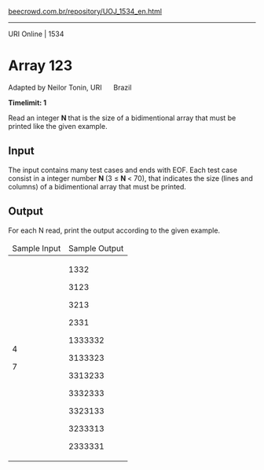 <p><a href="https://www.beecrowd.com.br/repository/UOJ_1534_en.html">beecrowd.com.br/repository/UOJ_1534_en.html</a></p><hr>
<div>
  <span>URI Online | 1534</span>
  <h1>Array 123</h1>
  <div><p>
     Adapted by Neilor Tonin, URI <img alt="" src="https://resources.beecrowd.com.br/gallery/images/flags/br.gif" style="width: 16px; height: 11px; "> Brazil</p>
  </div>
  <strong>Timelimit: 1</strong>
</div>
<div>
<div>
  <p>
   Read an integer <strong>N </strong>that is the size of a bidimentional array that must be printed like the given example.</p>
</div>
<h2>Input</h2>
<div>
  <p>
   The input contains many test cases and ends with EOF. Each test case consist in a integer number <strong>N </strong>(3 ≤ <strong>N </strong> &lt; 70), that indicates the size (lines and columns) of a bidimentional array that must be printed.</p>
</div>
<h2>Output</h2>
<div>
  <p>
   For each N read, print the output according to the given example.</p>
</div>
<div></div>
  <table>
    <thead>
      <tr>
        <td>Sample Input</td>
        <td>Sample Output</td>
      </tr>
    </thead>
    <tbody>
      <tr>
        <td>
          <p>4</p>
          <p>7</p>
        </td>
        <td>
          <p>1332</p>
          <p>3123</p>
          <p>3213</p>
          <p>2331</p>
          <p>1333332</p>
          <p>3133323</p>
          <p>3313233</p>
          <p>3332333</p>
          <p>3323133</p>
          <p>3233313</p>
          <p>2333331</p>
        </td>
      </tr>
    </tbody>
  </table>
</div>